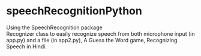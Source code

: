# speechRecognitionPython
Using the SpeechRecognition package  
Recognizer class to easily recognize speech from both 
microphone input (in app.py)
and a file (in app2.py),
A Guess the Word game,
Recognizing Speech in Hindi.
